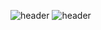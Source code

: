 ![header](https://capsule-render.vercel.app/api?type=waving&color=auto&height=300&section=header&text=TaeGyun%20An&render&fontSize=90)
![header](https://capsule-render.vercel.app/api?type=rounded&color=gradient&text=%20asdf%20&height=300&fontSize=100&textBg=true)
